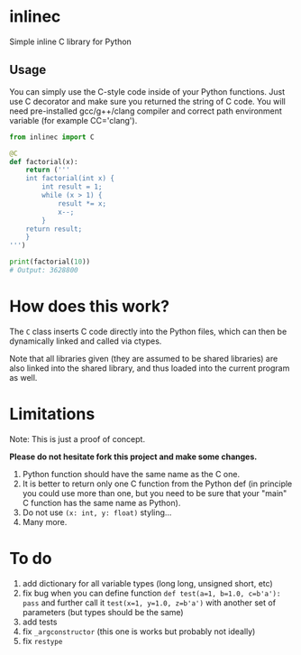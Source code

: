 # inlinec
Simple inline C library for Python

## Usage

You can simply use the C-style code inside of your Python functions. Just use C decorator and make sure you returned the string of C code.
You will need pre-installed gcc/g++/clang compiler and correct path environment variable (for example CC='clang').

```python
from inlinec import C

@C
def factorial(x):
    return ('''
    int factorial(int x) {
        int result = 1;
        while (x > 1) {
            result *= x;
            x--;
        }
    return result;
    }
''')

print(factorial(10))
# Output: 3628800
```

# How does this work?

The ``C`` class inserts C code directly into the Python files, which can then be dynamically linked and called via ctypes. 

Note that all libraries given (they are assumed to be shared libraries) are also linked into the shared library, and thus loaded into the current program as well.

# Limitations

Note: This is just a proof of concept.

**Please do not hesitate fork this project and make some changes.**

1. Python function should have the same name as the C one.
2. It is better to return only one C function from the Python def (in principle you could use more than one, but you need to be sure that your "main" C function has the same name as Python).
3. Do not use ``(x: int, y: float)`` styling...
4. Many more.

# To do
1. add dictionary for all variable types (long long, unsigned short, etc)
2. fix bug when you can define function ``def test(a=1, b=1.0, c=b'a'): pass`` and further call it ``test(x=1, y=1.0, z=b'a')`` with another set of parameters (but types should be the same)
3. add tests
4. fix ``_argconstructor`` (this one is works but probably not ideally)
5. fix ``restype``
